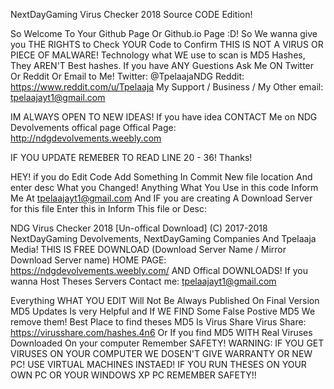 NextDayGaming Virus Checker 2018 Source CODE Edition!

So Welcome To Your Github Page Or Github.io Page :D!
So We wanna give you THE RIGHTS to Check YOUR Code to Confirm THIS IS NOT A VIRUS OR PIECE OF MALWARE!
Technology what WE use to scan is MD5 Hashes, They AREN'T Best hashes. If you have ANY Guestions Ask Me ON Twitter Or Reddit Or Email to Me!
Twitter: @TpelaajaNDG Reddit: https://www.reddit.com/u/Tpelaaja My Support / Business / My Other email: tpelaajayt1@gmail.com

IM ALWAYS OPEN TO NEW IDEAS! If you have idea CONTACT Me on NDG Devolvements offical page
Offical Page: http://ndgdevolvements.weebly.com


IF YOU UPDATE REMEBER TO READ LINE 20 - 36! Thanks!







HEY! if you do Edit Code Add Something In Commit New file location And enter desc What you Changed!
Anything What You Use in this code Inform Me At tpelaajayt1@gmail.com And IF you are creating A Download Server for this file Enter this
in Inform This file or Desc:

NDG Virus Checker 2018 [Un-offical Download]
(C) 2017-2018 NextDayGaming Devolvements, NextDayGaming Companies And Tpelaaja Media!
THIS IS FREE DOWNLOAD (Download Server Name / Mirror Download Server name)
HOME PAGE: https://ndgdevolvements.weebly.com/ AND Offical DOWNLOADS!
If you wanna Host Theses Servers Contact me: tpelaajayt1@gmail.com

Everything WHAT YOU EDIT Will Not Be Always Published On Final Version
MD5 Updates Is very Helpful and If WE FIND Some False Postive MD5 We remove them! Best Place to find theses MD5 Is Virus Share
Virus Share: https://virusshare.com/hashes.4n6 Or If you find MD5 WITH Real Viruses Downloaded On your computer Remember SAFETY!
WARNING:
IF YOU GET VIRUSES ON YOUR COMPUTER WE DOSEN'T GIVE WARRANTY OR NEW PC!
USE VIRTUAL MACHINES INSTAED!
IF YOU RUN THESES ON YOUR OWN PC OR YOUR WINDOWS XP PC REMEMBER SAFETY!!

